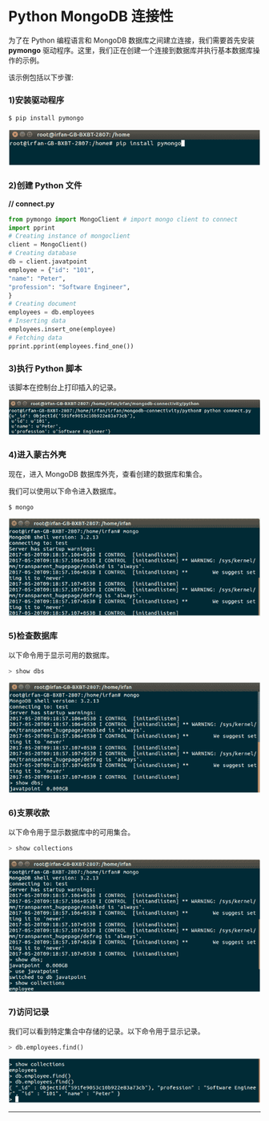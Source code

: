 # Python MongoDB 连接性



为了在 Python 编程语言和 MongoDB 数据库之间建立连接，我们需要首先安装 **pymongo** 驱动程序。这里，我们正在创建一个连接到数据库并执行基本数据库操作的示例。

该示例包括以下步骤:

### 1)安装驱动程序

```py
$ pip install pymongo

```

![MongoDB Python mongodb connectivity 1](img/6b67e4a354285a2a5a1097efc1a195dc.png)

### 2)创建 Python 文件

**// connect.py**

```py
from pymongo import MongoClient # import mongo client to connect
import pprint
# Creating instance of mongoclient
client = MongoClient()
# Creating database
db = client.javatpoint
employee = {"id": "101",
"name": "Peter",
"profession": "Software Engineer",
}
# Creating document
employees = db.employees
# Inserting data
employees.insert_one(employee)
# Fetching data
pprint.pprint(employees.find_one())

```

### 3)执行 Python 脚本

该脚本在控制台上打印插入的记录。

![MongoDB Python mongodb connectivity 2](img/7b25a0abd092d4bab6723be1029166cd.png)

### 4)进入蒙古外壳

现在，进入 MongoDB 数据库外壳，查看创建的数据库和集合。

我们可以使用以下命令进入数据库。

```py
$ mongo

```

![MongoDB Python mongodb connectivity 3](img/9c4889d684147a1d4bbf6bd06bec2fc5.png)

### 5)检查数据库

以下命令用于显示可用的数据库。

```py
> show dbs

```

![MongoDB Python mongodb connectivity 4](img/a8c731ad5cf838b756f0f59a5b6b4392.png)

### 6)支票收款

以下命令用于显示数据库中的可用集合。

```py
> show collections

```

![MongoDB Python mongodb connectivity 5](img/2c688704f1aec56132f9441cdf58f666.png)

### 7)访问记录

我们可以看到特定集合中存储的记录。以下命令用于显示记录。

```py
> db.employees.find()

```

![MongoDB Python mongodb connectivity 6](img/cd7e15a6c5e300e5c97f358f36da7f2d.png)

* * *